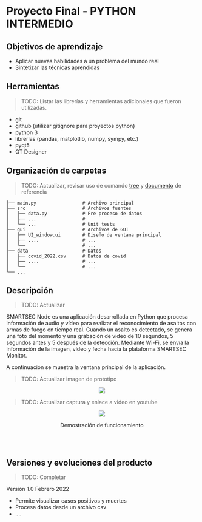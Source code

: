 # Proyecto Final - PYTHON INTERMEDIO

## Objetivos de aprendizaje
- Aplicar nuevas habilidades a un problema del mundo real
- Sintetizar las técnicas aprendidas

## Herramientas
> TODO: Listar las librerías y herramientas adicionales que fueron utilizadas.
 
- git
- github (utilizar gitignore para proyectos python)
- python 3 
- librerías (pandas, matplotlib, numpy, sympy, etc.)
- pyqt5 
- QT Designer
  

## Organización de carpetas
> TODO: Actualizar, revisar uso de comando [tree](https://stackoverflow.com/questions/23989232/is-there-a-way-to-represent-a-directory-tree-in-a-github-readme-md) y [documento](https://github.com/kriasoft/Folder-Structure-Conventions/blob/master/README.md) de referencia

```
├── main.py                 # Archivo principal
├── src                     # Archivos fuentes
│   ├── data.py             # Pre proceso de datos
│   ├── ...                 # 
│   └── ...                 # Unit tests
├── gui                     # Archivos de GUI
│   ├── UI_window.ui        # Diseño de ventana principal
│   ├── ....                # ...
│   └──                     # ...
├── data                    # Datos
│   ├── covid_2022.csv      # Datos de covid
│   ├── ....                # ...
│   └──                     # ...
└── ...
```



## Descripción
> TODO: Actualizar

SMARTSEC Node es una aplicación desarrollada en Python que procesa información
de audio y vídeo para realizar el reconocimiento de asaltos con armas de fuego en tiempo real. Cuando un asalto es detectado, se genera una foto del momento y una grabación de vídeo de 10 segundos, 5 segundos antes y 5 después de la detección. Mediante Wi-Fi, se envía la información de la imagen, vídeo y fecha hacia la plataforma SMARTSEC Monitor.

A continuación se muestra la ventana principal de la aplicación. 

> TODO: Actualizar imagen de prototipo

<div align="center">
<img src="./img/prototipo.png" >
</div>


> TODO: Actualizar captura y enlace  a video en youtube
<div align="center">
<a href="http://purl.org/matlabintermedio/proyectofinal/demostracion" target="_blank">
<img src="./img/demostracion.png" >
</a>
<p>Demostración de funcionamiento</p>
</div>

<br/><br/>



## Versiones y evoluciones del producto
> TODO: Completar

Versión 1.0 Febrero 2022

- Permite visualizar casos positivos y muertes
- Procesa datos desde un archivo csv
- ....  







